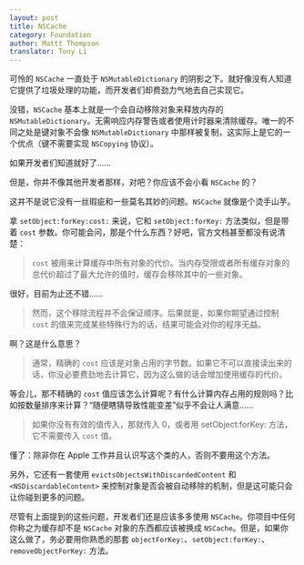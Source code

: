 ```yaml
---
layout: post
title: NSCache
category: Foundation
author: Mattt Thompson
translator: Tony Li
---
```


可怜的 `NSCache` 一直处于 `NSMutableDictionary` 的阴影之下。就好像没有人知道它提供了垃圾处理的功能，而开发者们却费劲力气地去自己实现它。

没错，`NSCache` 基本上就是一个会自动移除对象来释放内存的 `NSMutableDictionary`。无需响应内存警告或者使用计时器来清除缓存。唯一的不同之处是键对象不会像 `NSMutableDictionary` 中那样被复制，这实际上是它的一个优点（键不需要实现 `NSCopying` 协议）。

如果开发者们知道就好了……

但是，你并不像其他开发者那样，对吧？你应该不会小看 `NSCache` 的？

这并不是说它没有一丝瑕疵和一些莫名其妙的问题。`NSCache` 就像是个烫手山芋。

拿 `setObject:forKey:cost:` 来说，它和 `setObject:forKey:` 方法类似，但是带着 `cost` 参数。你可能会问，那是个什么东西？好吧，官方文档甚至都没有说清楚：

> `cost` 被用来计算缓存中所有对象的代价。当内存受限或者所有缓存对象的总代价超过了最大允许的值时，缓存会移除其中的一些对象。

很好，目前为止还不错……

> 然而，这个移除流程并不会保证顺序。后果就是，如果你期望通过控制 `cost` 的值来完成某些特殊行为的话，结果可能会对你的程序无益。

啊？这是什么意思？

> 通常，精确的 `cost` 应该是对象占用的字节数。如果它不可以直接读出来的话，你没必要费劲地去计算它，因为这么做的话会增加使用缓存的代价。

等会儿，那不精确的 `cost` 值应该怎么计算呢？有什么计算内存占用的规则吗？比如按数量排序来计算？“随便瞎猜导致性能变差”似乎不会让人满意……

> 如果你没有有效的值传入，那就传入 0，或者用 setObject:forKey: 方法，它不需要传入 `cost` 值。

懂了：除非你在 Apple 工作并且认识写这个类的人，否则不要用这个方法。

另外，它还有一套使用 `evictsObjectsWithDiscardedContent` 和 `<NSDiscardableContent>` 来控制对象是否会被自动移除的机制，但是这可能只会让你碰到更多的问题。

尽管有上面提到的这些问题，开发者们还是应该多多使用 `NSCache`。你项目中任何你称之为缓存却不是 `NSCache` 对象的东西都应该被换成 `NSCache`。但是，如果你这么做了，务必要用你熟悉的那套 `objectForKey:`、`setObject:forKey:`、`removeObjectForKey:` 方法。
